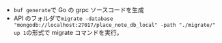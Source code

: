 - `buf generate`で Go の grpc ソースコードを生成
- API のフォルダで`migrate -database "mongodb://localhost:27017/place_note_db_local" -path "./migrate/" up 1`の形式で migrate コマンドを実行。
